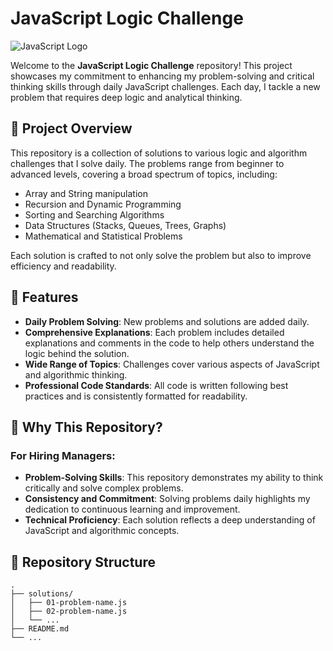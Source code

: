 # JavaScript Logic Challenge

![JavaScript Logo](https://img.shields.io/badge/JavaScript-ES6+-F7DF1E?style=flat&logo=javascript&logoColor=black)

Welcome to the **JavaScript Logic Challenge** repository! This project showcases my commitment to enhancing my problem-solving and critical thinking skills through daily JavaScript challenges. Each day, I tackle a new problem that requires deep logic and analytical thinking.

## 🚀 Project Overview

This repository is a collection of solutions to various logic and algorithm challenges that I solve daily. The problems range from beginner to advanced levels, covering a broad spectrum of topics, including:

- Array and String manipulation
- Recursion and Dynamic Programming
- Sorting and Searching Algorithms
- Data Structures (Stacks, Queues, Trees, Graphs)
- Mathematical and Statistical Problems

Each solution is crafted to not only solve the problem but also to improve efficiency and readability.

## 🌟 Features

- **Daily Problem Solving**: New problems and solutions are added daily.
- **Comprehensive Explanations**: Each problem includes detailed explanations and comments in the code to help others understand the logic behind the solution.
- **Wide Range of Topics**: Challenges cover various aspects of JavaScript and algorithmic thinking.
- **Professional Code Standards**: All code is written following best practices and is consistently formatted for readability.

## 🧠 Why This Repository?

### For Hiring Managers:
- **Problem-Solving Skills**: This repository demonstrates my ability to think critically and solve complex problems.
- **Consistency and Commitment**: Solving problems daily highlights my dedication to continuous learning and improvement.
- **Technical Proficiency**: Each solution reflects a deep understanding of JavaScript and algorithmic concepts.

## 📂 Repository Structure

```plaintext
.
├── solutions/
│   ├── 01-problem-name.js
│   ├── 02-problem-name.js
│   └── ...
├── README.md
└── ...
